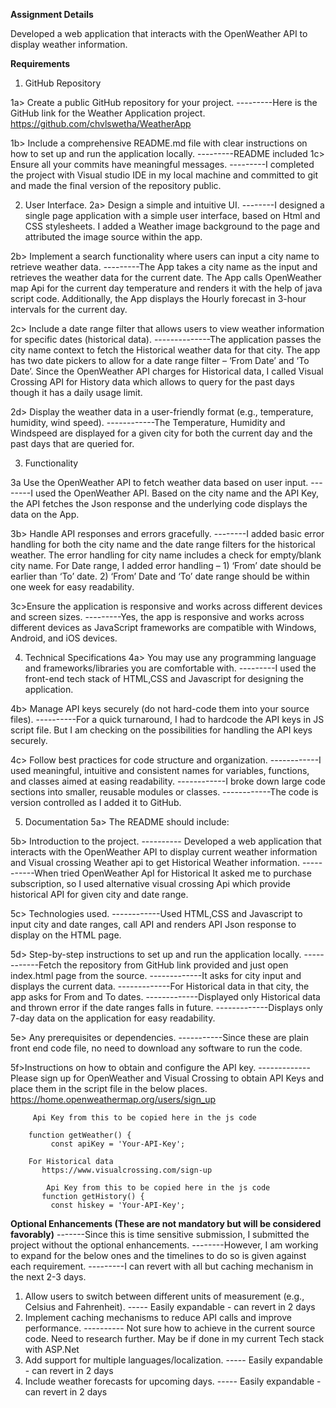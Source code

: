 **Assignment Details**

Developed a web application that interacts with the OpenWeather API  to display weather information. 

**Requirements**

1) GitHub Repository

  1a> Create a public GitHub repository for your project.
   ---------Here is the GitHub link for the Weather Application project. https://github.com/chvlswetha/WeatherApp

 1b> Include a comprehensive README.md file with clear instructions on how to set up and run the application locally.
  ---------README included
 1c> Ensure all your commits have meaningful messages.
 ---------I completed the project with Visual studio IDE in my local machine and committed to git and made the final version of the repository public.

2) User Interface.
 2a> Design a simple and intuitive UI.
 --------I designed a single page application with a simple user interface, based on Html and CSS stylesheets. I added a Weather image background to the page and attributed the image source within the app.

2b> Implement a search functionality where users can input a city name to retrieve weather data.
---------The App takes a city name as the input and retrieves the weather data for the current date.
The App calls OpenWeather map Api for the current day temperature and renders it with the help of java script code. Additionally, the App displays the Hourly forecast in 3-hour intervals for the current day.

2c> Include a date range filter that allows users to view weather information for specific dates (historical data).
--------------The application passes the city name context to fetch the Historical weather data for that city. The app has two date pickers to allow for a date range filter – ‘From Date’ and ‘To Date’.
Since the OpenWeather API charges for Historical data, I called Visual Crossing API for History data which allows to query for the past days though it has a daily usage limit.

2d> Display the weather data in a user-friendly format (e.g., temperature, humidity, wind speed).
------------The Temperature, Humidity and Windspeed are displayed for a given city for both the current day and the past days that are queried for.

3) Functionality
   
3a Use the OpenWeather API to fetch weather data based on user input.
 --------I used the OpenWeather API. Based on the city name and the API Key, the API fetches the Json response and the underlying code displays the data on the App.

3b> Handle API responses and errors gracefully.
 --------I added basic error handling for both the city name and the date range filters for the historical weather. The error handling for city name includes a check for empty/blank city name. For Date range, I added error handling – 1) ‘From’ date should be earlier than ‘To’ date. 2) ‘From’ Date and ‘To’ date range should be within one week for easy readability.

3c>Ensure the application is responsive and works across different devices and screen sizes.
---------Yes, the app is responsive and works across different devices as JavaScript frameworks are compatible with Windows, Android, and iOS devices.

4) Technical Specifications
4a> You may use any programming language and frameworks/libraries you are comfortable with.
---------I used the front-end tech stack of HTML,CSS and Javascript for designing the application. 

4b> Manage API keys securely (do not hard-code them into your source files).
----------For a quick turnaround, I had to hardcode the API keys in JS script file. But I am checking on the possibilities for handling the API keys securely.

4c> Follow best practices for code structure and organization.
------------I used meaningful, intuitive and consistent names for variables, functions, and classes aimed at easing readability.
------------I broke down large code sections into smaller, reusable modules or classes.
------------The code is version controlled as I added it to GitHub. 

5) Documentation
5a> The README should include:

5b> Introduction to the project.
---------- Developed a web application that interacts with the OpenWeather API to display current weather information and Visual crossing Weather api to get Historical Weather information.
-----------When tried OpenWeather ApI for Historical It asked me to purchase subscription, so I used alternative visual crossing Api which provide historical API for given city and date range.

5c> Technologies used.
------------Used HTML,CSS and Javascript to input city and date ranges, call API and renders API Json response to display on the HTML page.

5d> Step-by-step instructions to set up and run the application locally.
------------Fetch the repository from GitHub link provided and just open index.html page from the source.
-------------It asks for city input and displays the current data.
-------------For Historical data in that city, the app asks for From and To dates.
-------------Displayed only Historical data and thrown error if the date ranges falls in future.
-------------Displays only 7-day data on the application for easy readability.

5e> Any prerequisites or dependencies.
-----------Since these are plain front end code file, no need to download any software to run the code.

5f>Instructions on how to obtain and configure the API key.
-------------Please sign up for OpenWeather and Visual Crossing to obtain API Keys and place them in the script file in the below places.
           https://home.openweathermap.org/users/sign_up

         Api Key from this to be copied here in the js code

        function getWeather() {
             const apiKey = 'Your-API-Key';

        For Historical data
           https://www.visualcrossing.com/sign-up

            Api Key from this to be copied here in the js code
           function getHistory() {
             const hiskey = 'Your-API-Key';



**Optional Enhancements (These are not mandatory but will be considered favorably)**
-------Since this is time sensitive submission, I submitted the project without the optional enhancements. 
--------However, I am working to expand for the below ones and the timelines to do so is given against each requirement. 
---------I can revert with all but caching mechanism in the next 2-3 days.

1) Allow users to switch between different units of measurement (e.g., Celsius and Fahrenheit).
    ----- Easily expandable - can revert in 2 days
2) Implement caching mechanisms to reduce API calls and improve performance.
    ---------- Not sure how to achieve in the current source code. Need to research further. May be if done in my current Tech stack with ASP.Net
3) Add support for multiple languages/localization.
  ----- Easily expandable - can revert in 2 days
4) Include weather forecasts for upcoming days.
  ----- Easily expandable - can revert in 2 days

